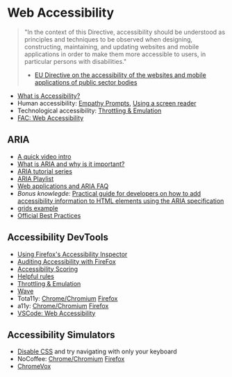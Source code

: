 # Web Accessibility

> "In the context of this Directive, accessibility should be understood as principles and techniques to be observed when designing, constructing, maintaining, and updating websites and mobile applications in order to make them more accessible to users, in particular persons with disabilities."
> * [EU Directive on the accessibility of the websites and mobile applications of public sector bodies](https://eur-lex.europa.eu/legal-content/EN/TXT/PDF/?uri=CELEX:32016L2102&from=EN)

* [What is Accessibility?](https://developer.mozilla.org/en-US/docs/Learn/Accessibility/What_is_accessibility)
* Human accessibility: [Empathy Prompts](https://empathyprompts.net/#blindness), [Using a screen reader](https://www.youtube.com/watch?v=dEbl5jvLKGQ)
* Technological accessibility: [Throttling & Emulation](https://blog.j-labs.pl/index.php?page=2019/08/Testing-and-simulating-mobile-devices-in-Chrome-DevTools)
* [FAC: Web Accessibility](https://github.com/foundersandcoders/web-accessibility)

## ARIA

* [A quick video intro](https://www.youtube.com/watch?v=rvYXa2nGE04)
* [What is ARIA and why is it important?](https://www.youtube.com/watch?v=HtTyRajRuyY)
* [ARIA tutorial series](https://www.youtube.com/watch?v=o4xHfi4t9S0&list=PLWjCJDeWfDdcEtSnqq_iGLKGA_H_3o3y7)
* [ARIA Playlist](https://www.youtube.com/watch?v=g9Qff0b-lHk&list=PL_gUZt7pGoe2OI___PQDlQUJ8CbUxHWmO)
* [Web applications and ARIA FAQ](https://developer.mozilla.org/en-US/docs/Web/Accessibility/ARIA/Web_applications_and_ARIA_FAQ)
* _Bonus knowlegde:_ [Practical guide for developers on how to add accessibility information to HTML elements using the ARIA specification](https://w3c.github.io/using-aria/)
* [grids example](https://gist.github.com/visiongeist/bdaa0da523b462b89af7)
* [Official Best Practices](https://w3c.github.io/aria-practices/)

## Accessibility DevTools

* [Using Firefox's Accessibility Inspector](https://www.youtube.com/watch?v=7mqqgIxX_NU)
* [Auditing Accessibility with FireFox](https://hacks.mozilla.org/2019/10/auditing-for-accessibility-problems-with-firefox-developer-tools/)
* [Accessibility Scoring](https://web.dev/accessibility-scoring/)
* [Helpful rules](https://www.lullabot.com/articles/what-heck-aria-beginners-guide-aria-accessibility)
* [Throttling & Emulation](https://blog.j-labs.pl/index.php?page=2019/08/Testing-and-simulating-mobile-devices-in-Chrome-DevTools)
* [Wave](https://wave.webaim.org/extension/)
* Tota11y: [Chrome/Chromium](https://chrome.google.com/webstore/detail/tota11y-toolkit-chrome-ex/plgldjckfjonhhaflbghkdmbcmffccpn) [Firefox](https://addons.mozilla.org/en-US/firefox/addon/tota11y-accessibility-toolkit/?src=search)
* a11y: [Chrome/Chromium](https://developer.chrome.com/extensions/a11yn) [Firefox]( https://addons.mozilla.org/en-US/firefox/addon/a11y-outline/)
* [VSCode: Web Accessibility](https://github.com/mvdschee/web-accessibility)

## Accessibility Simulators

* [Disable CSS](https://sumtips.com/software/browsers/turn-off-css-on-a-specific-website-in-browser-for-testing/) and try navigating with only your keyboard
* NoCoffee: [Chrome/Chromium](https://chrome.google.com/webstore/detail/nocoffee/jjeeggmbnhckmgdhmgdckeigabjfbddl?hl=en-US) [Firefox](https://addons.mozilla.org/en-US/firefox/addon/nocoffee/)
* [ChromeVox](https://chrome.google.com/webstore/detail/chromevox-classic-extensi/kgejglhpjiefppelpmljglcjbhoiplfn)
